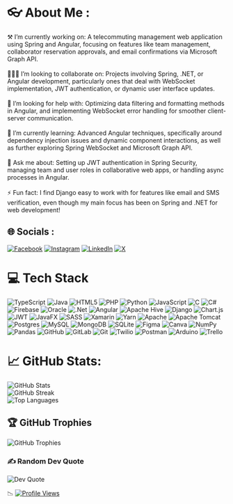 # 👓 About Me :
⚒️ I’m currently working on: A telecommuting management web application using Spring and Angular, focusing on features like team management, collaborator reservation approvals, and email confirmations via Microsoft Graph API.<br><br>
🧑‍🤝‍🧑 I’m looking to collaborate on: Projects involving Spring, .NET, or Angular development, particularly ones that deal with WebSocket implementation, JWT authentication, or dynamic user interface updates.<br><br>
🤝 I’m looking for help with: Optimizing data filtering and formatting methods in Angular, and implementing WebSocket error handling for smoother client-server communication.<br><br>
🌱 I’m currently learning: Advanced Angular techniques, specifically around dependency injection issues and dynamic component interactions, as well as further exploring Spring WebSocket and Microsoft Graph API.<br><br>💬 Ask me about: Setting up JWT authentication in Spring Security, managing team and user roles in collaborative web apps, or handling async processes in Angular.<br><br>
⚡ Fun fact: I find Django easy to work with for features like email and SMS verification, even though my main focus has been on Spring and .NET for web development!

## 🌐 Socials : 
[![Facebook](https://img.shields.io/badge/Facebook-%231877F2.svg?logo=Facebook&logoColor=white)](https://www.facebook.com/mohamed.taamallah.716/) [![Instagram](https://img.shields.io/badge/Instagram-%23E4405F.svg?logo=Instagram&logoColor=white)](https://instagram.com/mohamed.tamallah) [![LinkedIn](https://img.shields.io/badge/LinkedIn-%230077B5.svg?logo=linkedin&logoColor=white)](https://linkedin.com/in/Mohamed-Taamallah) [![X](https://img.shields.io/badge/X-black.svg?logo=X&logoColor=white)](https://x.com/Mohamed.Taamallah) 

# 💻 Tech Stack 
![TypeScript](https://img.shields.io/badge/typescript-%23007ACC.svg?style=plastic&logo=typescript&logoColor=white) ![Java](https://img.shields.io/badge/java-%23ED8B00.svg?style=plastic&logo=openjdk&logoColor=white) ![HTML5](https://img.shields.io/badge/html5-%23E34F26.svg?style=plastic&logo=html5&logoColor=white) ![PHP](https://img.shields.io/badge/php-%23777BB4.svg?style=plastic&logo=php&logoColor=white) ![Python](https://img.shields.io/badge/python-3670A0?style=plastic&logo=python&logoColor=ffdd54) ![JavaScript](https://img.shields.io/badge/javascript-%23323330.svg?style=plastic&logo=javascript&logoColor=%23F7DF1E) ![C](https://img.shields.io/badge/c-%2300599C.svg?style=plastic&logo=c&logoColor=white) ![C#](https://img.shields.io/badge/c%23-%23239120.svg?style=plastic&logo=csharp&logoColor=white) ![Firebase](https://img.shields.io/badge/firebase-%23039BE5.svg?style=plastic&logo=firebase) ![Oracle](https://img.shields.io/badge/Oracle-F80000?style=plastic&logo=oracle&logoColor=white) ![.Net](https://img.shields.io/badge/.NET-5C2D91?style=plastic&logo=.net&logoColor=white) ![Angular](https://img.shields.io/badge/angular-%23DD0031.svg?style=plastic&logo=angular&logoColor=white) ![Apache Hive](https://img.shields.io/badge/Apache%20Hive-FDEE21?style=plastic&logo=apachehive&logoColor=black) ![Django](https://img.shields.io/badge/django-%23092E20.svg?style=plastic&logo=django&logoColor=white) ![Chart.js](https://img.shields.io/badge/chart.js-F5788D.svg?style=plastic&logo=chart.js&logoColor=white) ![JWT](https://img.shields.io/badge/JWT-black?style=plastic&logo=JSON%20web%20tokens) ![JavaFX](https://img.shields.io/badge/javafx-%23FF0000.svg?style=plastic&logo=javafx&logoColor=white) ![SASS](https://img.shields.io/badge/SASS-hotpink.svg?style=plastic&logo=SASS&logoColor=white) ![Xamarin](https://img.shields.io/badge/Xamarin-3199DC?style=plastic&logo=xamarin&logoColor=white) ![Yarn](https://img.shields.io/badge/yarn-%232C8EBB.svg?style=plastic&logo=yarn&logoColor=white) ![Apache](https://img.shields.io/badge/apache-%23D42029.svg?style=plastic&logo=apache&logoColor=white) ![Apache Tomcat](https://img.shields.io/badge/apache%20tomcat-%23F8DC75.svg?style=plastic&logo=apache-tomcat&logoColor=black) ![Postgres](https://img.shields.io/badge/postgres-%23316192.svg?style=plastic&logo=postgresql&logoColor=white) ![MySQL](https://img.shields.io/badge/mysql-4479A1.svg?style=plastic&logo=mysql&logoColor=white) ![MongoDB](https://img.shields.io/badge/MongoDB-%234ea94b.svg?style=plastic&logo=mongodb&logoColor=white) ![SQLite](https://img.shields.io/badge/sqlite-%2307405e.svg?style=plastic&logo=sqlite&logoColor=white) ![Figma](https://img.shields.io/badge/figma-%23F24E1E.svg?style=plastic&logo=figma&logoColor=white) ![Canva](https://img.shields.io/badge/Canva-%2300C4CC.svg?style=plastic&logo=Canva&logoColor=white) ![NumPy](https://img.shields.io/badge/numpy-%23013243.svg?style=plastic&logo=numpy&logoColor=white) ![Pandas](https://img.shields.io/badge/pandas-%23150458.svg?style=plastic&logo=pandas&logoColor=white) ![GitHub](https://img.shields.io/badge/github-%23121011.svg?style=plastic&logo=github&logoColor=white) ![GitLab](https://img.shields.io/badge/gitlab-%23181717.svg?style=plastic&logo=gitlab&logoColor=white) ![Git](https://img.shields.io/badge/git-%23F05033.svg?style=plastic&logo=git&logoColor=white) ![Twilio](https://img.shields.io/badge/Twilio-F22F46?style=plastic&logo=Twilio&logoColor=white) ![Postman](https://img.shields.io/badge/Postman-FF6C37?style=plastic&logo=postman&logoColor=white) ![Arduino](https://img.shields.io/badge/-Arduino-00979D?style=plastic&logo=Arduino&logoColor=white) ![Trello](https://img.shields.io/badge/Trello-%23026AA7.svg?style=plastic&logo=Trello&logoColor=white)

# 📈 GitHub Stats:
![GitHub Stats](https://github-readme-stats.vercel.app/api?username=mohamedTaamallah&theme=dark&hide_border=false&include_all_commits=false&count_private=true)<br/>
![GitHub Streak](https://github-readme-streak-stats.herokuapp.com/?user=mohamedTaamallah&theme=dark&hide_border=false)<br/>
![Top Languages](https://github-readme-stats.vercel.app/api/top-langs/?username=mohamedTaamallah&theme=dark&hide_border=false&include_all_commits=false&count_private=true&layout=compact)

## 🏆 GitHub Trophies
![GitHub Trophies](https://github-profile-trophy.vercel.app/?username=mohamedTaamallah&theme=dark&no-frame=false&no-bg=true&margin-w=4)

### ✍️ Random Dev Quote
![Dev Quote](https://quotes-github-readme.vercel.app/api?type=vertical&theme=dark)

📉
[![Profile Views](https://visitcount.itsvg.in/api?id=Mohamed&label=Profile%20Views&color=12&pretty=false)](https://visitcount.itsvg.in)
